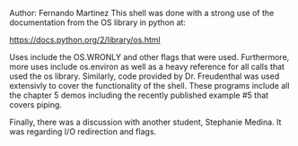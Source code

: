 Author: Fernando Martinez
This shell was done with a strong use of the documentation from the OS library in python at:

https://docs.python.org/2/library/os.html

Uses include the OS.WRONLY and other flags that were used. Furthermore, more uses include os.environ as well as a heavy reference for all calls that used the os library.  Similarly, code provided by Dr. Freudenthal was used extensivly to cover the functionality of the shell. These programs include all the chapter 5 demos including the recently published example #5 that covers piping.

Finally, there was a discussion with another student, Stephanie Medina. It was regarding I/O redirection and flags. 
